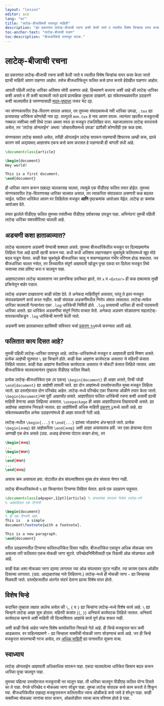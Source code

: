 ```yaml
---
layout: "lesson"
editor: ace
lang: "mr"
title: "लाटेक्-बीजाविषयी पायाभूत माहिती"
description: "ह्या प्रकरणात लाटेक्-बीजाची रचना कशी केली जाते व त्यातील विशेष चिन्हांचा वापर कसा केला जातो ह्याची माहिती आपण पाहणार आहोत. तसेच बीजधारिकेतून फलित कसे प्राप्त करावे हेदेखील पाहणार आहोत."
toc-anchor-text: "लाटेक्-बीजाची घडण"
toc-description: "बीजधारिकेचे पायाभूत घटक."
---
```


# लाटेक्-बीजाची रचना

<span class="summary">
ह्या प्रकरणात लाटेक्-बीजाची रचना कशी केली जाते व त्यातील विशेष चिन्हांचा वापर कसा केला जातो
ह्याची माहिती आपण पाहणार आहोत. तसेच बीजधारिकेतून फलित कसे प्राप्त करावे हेदेखील पाहणार
आहोत.
</span>

आपली पहिली लाटेक् धारिका अतिशय सोपी असणार आहे. हिच्यामागे कल्पना अशी आहे की लाटेक् धारिका
कशी असते व ती कशी चालवली जाते ह्याचे प्रात्यक्षिक तुम्हाला दाखवणे. ह्या संकेतस्थळावरील
उदाहरणे कशी चालवावीत हे जाणण्यासाठी [मदत-पृष्ठाला](help) जरूर भेट द्या.

जर संगणकावरील टेक्-वितरण वापरत असाल, तर तुमच्या संपादकामध्ये नवी धारिका उघडा, `.tex` ह्या
प्रत्ययासह धारिकेस कोणतेही नाव द्या. तात्पुरते `प्रथम.tex` हे नाव आपण वापरू. त्यानंतर खालील
मजकुराची नक्कल जशीच्या तशी तिथे टाका अथवा स्वतः हा मजकूर टंकलिखित करा. महाजालावरच लाटेक्
वापरायचे असेल, तर 'लाटेक् ऑनलाईन' अथवा 'ओव्हरलीफमध्ये उघडा' ह्यांपैकी कोणतीही एक कळ दाबा.

<p class="hint">
संगणकावर लाटेक् बसवले असेल, तरीही ऑनलाईन लाटेक् वापरून पाहण्याची शिफारस आम्ही करू, ह्याचे
कारण सर्व अद्ययावत् आज्ञासंच एकत्र कसे काम करतात हे पाहण्याची ही चांगली संधी आहे.
</p>

```latex
\documentclass{article}

\begin{document}
Hey world!

This is a first document.
\end{document}
```

ही धारिका जतन करून एखाद्या चालकासह चालवा, त्यामुळे एक पीडीएफ् फलित तयार होईल. तुमच्या
संगणकावरील टेक्-वितरणासह धारिका चालवत असाल, तर त्याकरिता संपादकात असणारी कळ बदलत
जाईल. फलित धारिकेत आपण वर लिहिलेला मजकूर **आणि** पृष्ठक्रमांक आपोआप येईल. लाटेक् हा क्रमांक
आपोआप देते.

तयार झालेले पीडीएफ् फलित तुमच्या पसंतीच्या पीडीएफ् दर्शकासह उघडून पाहा. अभिनंदन! तुमची पहिली
लाटेक् धारिका यशस्वीरित्या चालली आहे.

## अडचणी कशा हाताळाव्यात?

लाटेक् चालवताना अडचणी येण्याची शक्यता असते. तुमच्या बीजधारिकेतील मजकूर वर दिल्याप्रमाणेच
लिहिला गेला आहे ह्याची खात्री करून घ्या. कधी कधी अतिशय लहानसहान चुकांमुळे फलितामध्ये खूप मोठे
बदल घडून येतात. काही वेळा चुकांमुळे बीजधारिका चालू न शकण्याइतपत गंभीर परिणाम होऊ शकतात. जर
बीजधारिका चालत नसेल, तर तिच्यातील संपूर्ण आज्ञावली खोडून पुन्हा एकदा वर दिलेला मजकूर तिथे
जसाच्या तसा प्रविष्ट करा व चालवून पाहा.

आज्ञापटलावर लाटेक् चालवताना जर प्रश्नचिन्ह उपस्थित झाले, तर `x` व `<Enter>` ही कळ
दाबल्यास तुम्ही प्रक्रियेतून बाहेर पडाल.

लाटेक् अडचण दाखवताना काही संदेश देते. ते अनेकदा माहितीपूर्ण असतात, परंतु ते इतर मजकूर
संपादकांप्रमाणे कार्य करत नाहीत. काही संपादक अडचणींमधील निरोप अंशतः लपवतात.  लाटेक्-मार्फत
धारिका चालवली गेल्यानंतर एका `.log` धारिकेची निर्मिती होते. `.log` प्रत्ययाची धारिका ही
साधी पाठ्यरूपी धारिका असते. ह्या धारिकेत अडचणींचा संपूर्ण निरोप वाचता येतो. अनेकदा अडचण
सोडवताना सहलाटेक्-वापरकर्त्यांकडून `.log` धारिकेची मागणी केली जाते.

<p class="hint">
अडचणी कशा हाताळाव्यात ह्याविषयी सविस्तर चर्चा <a href="./lesson-15">प्रकरण १५</a>मध्ये
करण्यात आली आहे.
</p>

## फलितात काय दिसत आहे?

तुमची पहिली लाटेक्-धारिका पायाभूत आहे. लाटेक्-धारिकांमध्ये मजकूर व आज्ञावली ह्यांचे मिश्रण
असते. प्रत्येक आज्ञेची सुरुवात ``\`` ह्या चिन्हाने होते. काही वेळा आज्ञांना कार्यघटक असतात जे
महिरपी कंसात लिहिले जातात. काही वेळा आज्ञांना वैकल्पिक कार्यघटक असतात जे चौकटी कंसात लिहिले
जातात. अशा बीजधारिकेस चालवल्यानंतर तुम्हाला पीडीएफ् फलित मिळते.

प्रत्येक लाटेक्-बीजधारिकेत एक (व एकच) `\begin{document}` ही आज्ञा असते, तिची जोडी
`\end{document}` ह्या आज्ञेशी लावली जाते. ह्या दोन आज्ञांमध्ये दस्तऐवजातील मुख्य मजकूर लिहिला
जातो. ह्या दस्तऐवजात दोन परिच्छेद आहेत. लाटेक्-मध्ये परिच्छेद एका रिकाम्या ओळीने तयार केला
जातो. `\begin{document}`च्या पूर्वी *आज्ञापीठ* असते. आज्ञापीठात फलित धारिकेची रचना कशी
असावी ह्याची माहिती देणाऱ्या आज्ञा लिहिल्या असतात. `\usepackage` ही आज्ञा आज्ञापीठातच
लिहावयाची असते. ह्या आज्ञेसह आज्ञासंच निवडले जातात. ह्या आज्ञेविषयी अधिक माहिती [प्रकरण
६](lesson-06)मध्ये आली आहे. ह्या संकेतस्थळावरील अनेक उदाहरणांमध्ये ही आज्ञा वापरली गेली आहे.

लाटेक्-मधील `\begin{...}` व `\end{...}` ह्यांच्या जोड्यांना *क्षेत्र* म्हटले जाते. प्रत्येक
`\begin{अआइ}` ह्या आज्ञेकरिता `\end{अआइ}` अशी आज्ञा असायलाच हवी. जर एका क्षेत्राच्या
पोटात आणखी एक क्षेत्र असले (उदा. अआइ क्षेत्राच्या पोटात कखग क्षेत्र), तर

```latex
\begin{अआइ}
...
\begin{कखग}
...
\end{कखग}
...
\end{अआइ}
```

असाच क्रम असायला हवा. पोटातील क्षेत्र संपल्याशिवाय मुख्य क्षेत्र संपवता येणार नाही.

लाटेक् बीजधारिकांमध्ये `%` ह्या चिन्हानंतर टिप्पण्या लिहिता येतात. ह्याचे एक उदाहरण पाहूयात.

```latex
\documentclass[a4paper,12pt]{article} % प्राचलांसह वापरला गेलेला लाटेक्-वर्ग
% आज्ञापीठात एक टिप्पणी

\begin{document}
% ही एक टिप्पणी आहे.
This is   a simple
document\footnote{with a footnote}.

This is a new paragraph.
\end{document}
```

वरील उदाहरणातील टिप्पण्या फलितधारिकेत दिसत नाहीत. बीजधारिकेत एकाहून अधिक मोकळ्या जागा
असल्या तरी फलितात एकच मोकळी जागा सुटते. परिच्छेदनिर्मितीसाठी एक रिकामी ओळ सोडण्यात आली
आहे.

काही वेळा अशा मोकळ्या जागा द्याव्या लागतात ज्या ओळ संपल्यावर तुटत नाहीत. त्या कायम एकाच
ओळीत दिसाव्या लागतात. (उदा. आद्याक्षरांसह नावे लिहिताना.) लाटेक्-मध्ये ही मोकळी जागा `~`
ह्या चिन्हासह मिळवली जाते. दस्तऐवजातील अंतर्गत संदर्भ देताना ह्याचा विशेष वापर होतो.

## विशेष चिन्हे

कदाचित तुम्हाला लक्षात आलेच असेल की ``\``, `{` व `}` ह्या चिन्हांना लाटेक्-मध्ये विशेष कार्य
आहे. ``\`` ह्या चिन्हाने लाटेक् आज्ञा सुरू होतात. महिरपी कंसांत (`{`, `}`) अनिवार्य कार्यघटक
लिहिले जातात. अनिवार्य कार्यघटक म्हणजे अशी माहिती जी दिल्याशिवाय आज्ञांचे कार्य पूर्ण होऊ
शकत नाही.

अशी काही चिन्हे आहेत ज्यांना विशेष कार्याकरिता निवडले गेले आहे. ही चिन्हे मजकूरात फार कमी
आढळतात. वर पाहिल्याप्रमाणे `~` ह्या चिन्हाला सक्तीची मोकळी जागा सोडण्याचं कार्य आहे. जर
ही चिन्हे मजकुरात वापरण्याची गरज असेल, तर [अधिक माहिती](more-03) ह्या पानावरील सूचना
वाचा.

## स्वाध्याय

लाटेक् ऑनलाईन आज्ञावली अधिकाधिक वापरून पाहा. एकदा चालवलेल्या धारिकेत किमान बदल करून
धारिका पुन्हा चालवून पाहा.

तुमच्या पहिल्या दस्तऐवजात मजकुराची भर घालून पाहा. ती धारिका चालवून पीडीएफ् फलित योग्य
दिसते का ते पाहा. वेगळे परिच्छेद व मोकळ्या जागा सोडून पाहा. तुमचा लाटेक् संपादक कसे काम करतो
ते शिकून घ्या. बीजधारिकेतील एखाद्या मजकूरावरून फलितातील त्याच ओळीकडे कसे जावे हे शोधून
पाहा. काही सक्तीच्या मोकळ्या जागांचा वापर करून, ओळतोडीवर त्याचा काय परिणाम होतो हे
पाहा.

